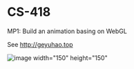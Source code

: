# CS-418

MP1: Build an animation basing on WebGL

See http://geyuhao.top


![image width="150" height="150"](https://github.com/Geyuhao/CS-418/blob/main/record.gif)
